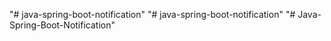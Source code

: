 "# java-spring-boot-notification" 
"# java-spring-boot-notification" 
"# Java-Spring-Boot-Notification" 
